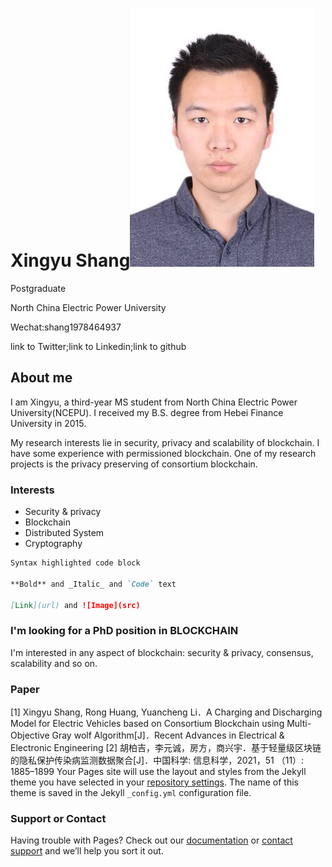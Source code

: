 # Xingyu Shang![picture](https://github.com/cristianoshang/-/blob/master/1.jpg)

Postgraduate

North China Electric Power University

Wechat:shang1978464937

link to Twitter;link to Linkedin;link to github

## About me

I am Xingyu, a third-year MS student from North China Electric Power University(NCEPU). I received my B.S. degree from Hebei Finance University in 2015. 

My research interests lie in security, privacy and scalability of blockchain. I have some experience with permissioned blockchain. One of my research projects is the privacy preserving of consortium blockchain.

### Interests

* Security & privacy
* Blockchain
* Distributed System
* Cryptography

```markdown
Syntax highlighted code block

**Bold** and _Italic_ and `Code` text

[Link](url) and ![Image](src)
```

### I'm looking for a PhD position in BLOCKCHAIN

I'm interested in any aspect of blockchain: security & privacy, consensus, scalability and so on.

### Paper

[1] Xingyu Shang, Rong Huang, Yuancheng Li．A  Charging and Discharging Model for Electric Vehicles based on Consortium Blockchain using Multi-Objective Gray wolf Algorithm[J]．Recent Advances in Electrical & Electronic Engineering
[2] 胡柏吉，李元诚，房方，商兴宇．基于轻量级区块链的隐私保护传染病监测数据聚合[J]．中国科学: 信息科学，2021，51 （11）: 1885–1899
Your Pages site will use the layout and styles from the Jekyll theme you have selected in your [repository settings](https://github.com/cristianoshang/cristianoshang.github.io/settings/pages). The name of this theme is saved in the Jekyll `_config.yml` configuration file.

### Support or Contact

Having trouble with Pages? Check out our [documentation](https://docs.github.com/categories/github-pages-basics/) or [contact support](https://support.github.com/contact) and we’ll help you sort it out.
